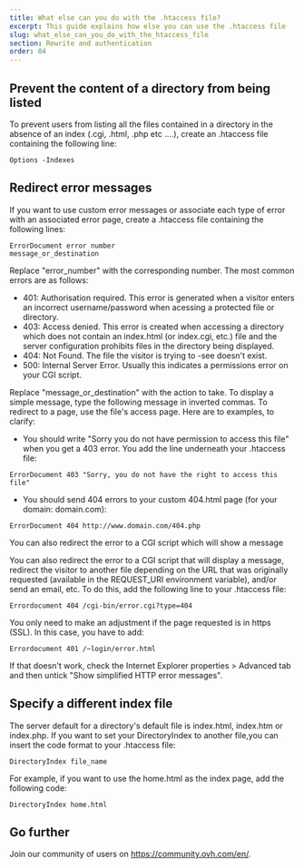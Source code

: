 ```yaml
---
title: What else can you do with the .htaccess file?
excerpt: This guide explains how else you can use the .htaccess file
slug: what_else_can_you_do_with_the_htaccess_file
section: Rewrite and authentication
order: 04
---
```



## Prevent the content of a directory from being listed

To prevent users from listing all the files contained in a directory in the absence of an index (.cgi, .html, .php etc ....), create an .htaccess file containing the following line:


```
Options -Indexes
```



## Redirect error messages

If you want to use custom error messages or associate each type of error with an associated error page, create a .htaccess file containing the following lines: 


```
ErrorDocument error number 
message_or_destination
```


Replace "error_number" with the corresponding number. The most common errors are as follows:


- 401: Authorisation required. This error is generated when a visitor enters an incorrect username/password when acessing a protected file or directory.
- 403: Access denied. This error is created when accessing a directory which does not contain an index.html (or index.cgi, etc.) file and the server configuration prohibits files in the directory being displayed. 
- 404: Not Found. The file the visitor is trying to -see doesn't exist. 
- 500: Internal Server Error. Usually this indicates a permissions error on your CGI script.


Replace "message_or_destination" with the action to take. To display a simple message, type the following message in inverted commas. 
To redirect to a page, use the file's access page. Here are to examples, to clarify:


- You should write "Sorry you do not have permission to access this file" when you get a 403 error. You add the line underneath your .htaccess file:


```
ErrorDocument 403 "Sorry, you do not have the right to access this file"
```


- You should send 404 errors to your custom 404.html page (for your domain: domain.com):


```
ErrorDocument 404 http://www.domain.com/404.php
```



You can also redirect the error to a CGI script which will show a message

You can also redirect the error to a CGI script that will display a message, redirect the visitor to another file depending on the URL that was originally requested (available in the REQUEST_URI environment variable), and/or send an email, etc. To do this, add the following line to your .htaccess file:


```
Errordocument 404 /cgi-bin/error.cgi?type=404
```


You only need to make an adjustment if the page requested is in https (SSL). In this case, you have to add:


```
Errordocument 401 /~login/error.html
```


If that doesn't work, check the Internet Explorer properties > Advanced tab and then untick 
"Show simplified HTTP error messages".


## Specify a different index file

The server default for a directory's default file is index.html, index.htm or index.php. If you want to set your DirectoryIndex to another file,you can insert the code format to your .htaccess file:


```
DirectoryIndex file_name
```


For example, if you want to use the home.html as the index page, add the following code:


```
DirectoryIndex home.html
```


## Go further

Join our community of users on https://community.ovh.com/en/.
